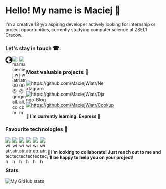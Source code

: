# Hello! My name is Maciej 👋

I'm a creative 18 y/o aspiring developer actively looking for internship or project opportunities, currently studying computer science at ZSEL1 Cracow.

### Let's stay in touch ☎:
[<img align="left" alt="wiatr.tech" width="22px" src="https://raw.githubusercontent.com/iconic/open-iconic/master/svg/globe.svg" />](https://wiatr.tech)
[<img align="left" alt="maciej.wiatr00@gmail.com" width="22px" src="https://cdn.jsdelivr.net/npm/simple-icons@v3/icons/gmail.svg" />](mailto:maciej.wiatr00@gmail.com)
[<img align="left" alt="maciej.wiatr00@gmail.com" width="22px" src="https://cdn.jsdelivr.net/npm/simple-icons@v3/icons/linkedin.svg" />](https://www.linkedin.com/in/maciej-wiatr/)
<br/>
### Most valuable projects 📝
[<img align="left" alt="https://github.com/MaciejWiatr/Nextagram" width="250px" src="https://i.imgur.com/LCA9r8D.png" />](https://github.com/MaciejWiatr/Nextagram)
[<img align="left" alt="https://github.com/MaciejWiatr/Django-Blog" width="250px" src="https://i.imgur.com/Trpp9m4.png" />](https://github.com/MaciejWiatr/Django-Blog)
[<img alt="https://github.com/MaciejWiatr/Cookup" width="250px" src="https://i.imgur.com/2MMirw6.png" />](https://github.com/MaciejWiatr/Cookup)
<br/>
#### 🌱 I’m currently learning: Express 🚀
### Favourite technologies 💝
<img align="left" alt="wiatr.tech" width="22px" src="https://cdn.jsdelivr.net/npm/simple-icons@3.4.1/icons/react.svg" />
<img align="left" alt="wiatr.tech" width="22px" src="https://cdn.jsdelivr.net/npm/simple-icons@3.4.1/icons/django.svg" />
<img align="left" alt="wiatr.tech" width="22px" src="https://cdn.jsdelivr.net/npm/simple-icons@3.4.1/icons/python.svg" />
<img align="left" alt="wiatr.tech" width="22px" src="https://cdn.jsdelivr.net/npm/simple-icons@3.4.1/icons/javascript.svg" />
<img align="left" alt="wiatr.tech" width="22px" src="https://cdn.jsdelivr.net/npm/simple-icons@3.4.1/icons/redux.svg" />
<img align="left" alt="wiatr.tech" width="22px" src="https://cdn.jsdelivr.net/npm/simple-icons@3.4.1/icons/next-dot-js.svg" />
<br />


#### 👯 I’m looking to collaborate! Just reach out to me and i'll be happy to help you on your project!
<!--
- 🔭 I’m currently working on ...


- 🤔 I’m looking for help with ...
-->
### Stats
<img align="left" alt="My GitHub stats" src="https://github-readme-stats.vercel.app/api?username=MaciejWiatr&count_private=true" />
<br /><br />
<!--
**MaciejWiatr/MaciejWiatr** is a ✨ _special_ ✨ repository because its `README.md` (this file) appears on your GitHub profile.

Here are some ideas to get you started:


- 💬 Ask me about ...
- 📫 How to reach me: ...
- 😄 Pronouns: ...
- ⚡ Fun fact: ...
-->
